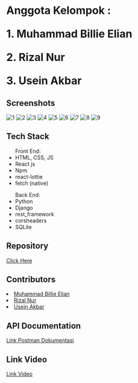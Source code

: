 <h1> Anggota Kelompok :
  </p>
  1. Muhammad Billie Elian
  </p>
  2. Rizal Nur
  </p>
  3. Usein Akbar</h1>
 
 <h2> Screenshots </h2>
 
![1](https://user-images.githubusercontent.com/91791481/166110237-2466aa45-c2b4-4bb6-9f61-c8b5d57d3207.jpeg)
![2](https://user-images.githubusercontent.com/91791481/166110217-80f57160-5dfa-45b5-b078-392416ee33c1.jpeg)
![3](https://user-images.githubusercontent.com/91791481/166110219-5589398d-0558-425b-99ba-697ccf52dfca.jpeg)
![4](https://user-images.githubusercontent.com/91791481/166110221-44e445d2-91e8-42b8-a5e1-92dcc10f155c.jpeg)
![5](https://user-images.githubusercontent.com/91791481/166110226-bbac1552-cca2-462a-8a10-63ed02887519.jpeg)
![6](https://user-images.githubusercontent.com/91791481/166110227-dc60e26c-2c33-49a8-b881-c5f8e496a44a.jpeg)
![7](https://user-images.githubusercontent.com/91791481/166110228-28b1968f-6f58-410a-9ab3-0c25d00e8f98.jpeg)
![8](https://user-images.githubusercontent.com/91791481/166110229-6676611d-36e6-4c71-8821-6d9826b5f2a3.jpeg)
![9](https://user-images.githubusercontent.com/91791481/166110231-fc6d193d-82b2-48c1-822d-1115a5fdb103.jpeg)

<h2> Tech Stack </h2> 
  <p>
  <ul>Front End:
    <li> HTML, CSS, JS </li>
    <li> React js </li>
    <li> Npm </li>
    <li> react-lottie </li>
    <li> fetch (native) </li>
  </ul>
  </p>
  <ul>Back End:
    <li> Python </li>
    <li> Django </li>
    <li> rest_framework </li>
    <li> corsheaders </li>
    <li> SQLite </li>
  </ul>
  </p>
 
 <h2> Repository </h2>
  <p>
    <a href="https://github.com/Kelompok-6-Proclub/travelio">Click Here</a>
  </p>
  
 <h2> Contributors </h2>
  <li> <a href="https://github.com/elnbillie">Muhammad Billie Elian</a> </li>
  <li> <a href="https://github.com/rin4th">Rizal Nur</a> </li>
  <li> <a href="https://github.com/UseinAkbar">Usein Akbar</a> </li>
 
 <h2> API Documentation </h2>
 <a href="https://documenter.getpostman.com/view/20600602/UyrGAtxT">Link Postman Dokumentasi</a>
 <h2> Link Video </h2>
 <a href="https://drive.google.com/drive/folders/1qFn4YI4KTBwMl8-Q-0yqEdmQQFacSPza?usp=sharing">Link Video</a>
